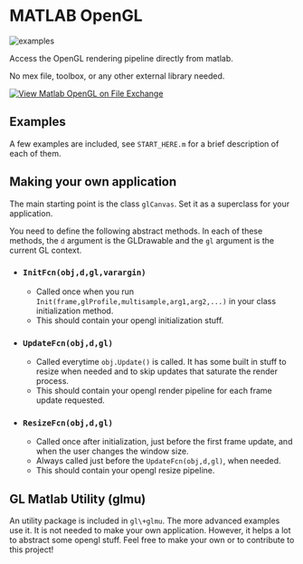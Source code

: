 # MATLAB OpenGL
![examples](https://user-images.githubusercontent.com/93832337/141909918-ce710200-c534-4bd3-a3f0-428569bae56b.png)

Access the OpenGL rendering pipeline directly from matlab.

No mex file, toolbox, or any other external library needed.

[![View Matlab OpenGL on File Exchange](https://www.mathworks.com/matlabcentral/images/matlab-file-exchange.svg)](https://www.mathworks.com/matlabcentral/fileexchange/102109-matlab-opengl)

## Examples
A few examples are included, see `START_HERE.m` for a brief description of each of them.

## Making your own application
The main starting point is the class `glCanvas`. Set it as a superclass for your application.

You need to define the following abstract methods. In each of these methods, the `d` argument is the GLDrawable and the `gl` argument is the current GL context.
- ### `InitFcn(obj,d,gl,varargin)`
  - Called once when you run `Init(frame,glProfile,multisample,arg1,arg2,...)` in your class initialization method.
  - This should contain your opengl initialization stuff.

- ### `UpdateFcn(obj,d,gl)`
  - Called everytime `obj.Update()` is called. It has some built in stuff to resize when needed and to skip updates that saturate the render process.
  - This should contain your opengl render pipeline for each frame update requested.

- ### `ResizeFcn(obj,d,gl)`
  - Called once after initialization, just before the first frame update, and when the user changes the window size.
  - Always called just before the `UpdateFcn(obj,d,gl)`, when needed.
  - This should contain your opengl resize pipeline.

## GL Matlab Utility (glmu)
An utility package is included in `gl\+glmu`. The more advanced examples use it. It is not needed to make your own application. However, it helps a lot to abstract some opengl stuff. Feel free to make your own or to contribute to this project!
